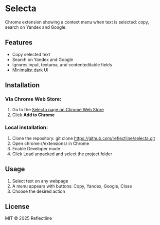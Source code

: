 # Selecta
Chrome extension showing a context menu when text is selected: copy, search on Yandex and Google.

## Features
- Copy selected text
- Search on Yandex and Google
- Ignores input, textarea, and contenteditable fields
- Minimalist dark UI

## Installation
### Via Chrome Web Store:
1. Go to the [Selecta page on Chrome Web Store](#)
2. Click **Add to Chrome**

### Local installation:
1. Clone the repository:
git clone https://github.com/reflectline/selecta.git
2. Open chrome://extensions/ in Chrome
3. Enable Developer mode
4. Click Load unpacked and select the project folder

## Usage
1. Select text on any webpage
2. A menu appears with buttons: Copy, Yandex, Google, Close
3. Choose the desired action

## License
MIT © 2025 Reflectline
